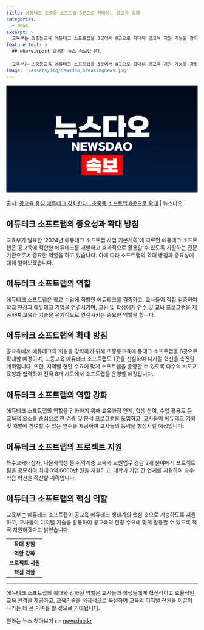 ```yaml
---
title: 에듀테크 초중등 소프트랩 8곳으로 확대하는 공교육 강화
categories:
  - News
excerpt: >
  교육부는 초중등교육 에듀테크 소프트랩을 3곳에서 8곳으로 확대해 공교육 지원 기능을 강화하고 고등교육 에듀테…
feature_text: >
  ## whereispost 실시간 뉴스 속보입니다.

  교육부는 초중등교육 에듀테크 소프트랩을 3곳에서 8곳으로 확대해 공교육 지원 기능을 강화하고 고등교육 에듀테…
image: '/assets/img/newsdao_breakingnews.jpg'
---
```


![뉴스다오 속보](/assets/img/newsdao_breakingnews.jpg)

<p>출처: <a href="https://newsdao.kr/3210" rel="dofollow">공교육 중심 에듀테크 강화한다…초중등 소프트랩 8곳으로 확대</a> | 뉴스다오</p>

<h2>에듀테크 소프트랩의 중요성과 확대 방침</h2>
<p data-ke-size="size16">교육부가 발표한 '2024년 에듀테크 소프트랩 사업 기본계획'에 따르면 에듀테크 소프트랩은 공교육에 적합한 에듀테크를 개발하고 효과적으로 활용할 수 있도록 지원하는 전문기관으로써 중요한 역할을 하고 있습니다. 이에 따라 소프트랩의 확대 방침과 중요성에 대해 알아보겠습니다.</p>

<h2>에듀테크 소프트랩의 역할</h2>
<p data-ke-size="size16">에듀테크 소프트랩은 학교 수업에 적합한 에듀테크를 검증하고, 교사들이 직접 검증하여 학교 현장과 에듀테크 기업을 연결시키며, 교원 및 학생에게 연수 및 교육 프로그램을 제공하여 교육과 기술을 유기적으로 연결시키는 중요한 역할을 합니다.</p>

<h2>에듀테크 소프트랩의 확대 방침</h2>
<p data-ke-size="size16">공교육에서 에듀테크의 지원을 강화하기 위해 초중등교육에 듀테크 소프트랩을 8곳으로 확대할 예정이며, 고등교육 에듀테크 소프트랩도 1곳을 신설하여 디지털 혁신을 촉진할 계획입니다. 또한, 지역별 현안 수요에 맞게 소프트랩을 운영할 수 있도록 다수의 시도교육청과 협력하여 전국 8개 시도에서 소프트랩을 운영할 예정입니다.</p>

<h2>에듀테크 소프트랩의 역할 강화</h2>
<p data-ke-size="size16">에듀테크 소프트랩의 역할을 강화하기 위해 교육과정 연계, 학생 참여, 수업 활용도 등 교육적 요소를 중심으로 한 검증 및 분석 프로그램을 도입하고, 교사들이 에듀테크 기획 및 개발에 참여할 수 있는 연수를 제공하여 교사들의 능력을 향상시킬 예정입니다.</p>

<h2>에듀테크 소프트랩의 프로젝트 지원</h2>
<p data-ke-size="size16">특수교육대상자, 다문화학생 등 취약계층 교육과 교원업무 경감 2개 분야에서 프로젝트팀을 공모하여 최대 3억 6000만 원을 지원하고, 대학과 기업 간 연계를 지원하여 교수·학습 혁신을 확산할 계획입니다.</p>

<h2>에듀테크 소프트랩의 핵심 역할</h2>
<p data-ke-size="size16">교육부는 에듀테크 소프트랩이 공교육 에듀테크 생태계의 핵심 축으로 기능하도록 지원하고, 교사들이 디지털 기술을 활용하여 공교육의 현장 수요에 맞게 활용할 수 있도록 적극 지원하겠다고 밝혔습니다.</p>

<table>
  <tr>
    <td style="text-align: center; height: 17px;"><b>확대 방침</b></td>
  </tr>
  <tr>
    <td style="text-align: center; height: 17px;"><b>역할 강화</b></td>
  </tr>
  <tr>
    <td style="text-align: center; height: 17px;"><b>프로젝트 지원</b></td>
  </tr>
  <tr>
    <td style="text-align: center; height: 17px;"><b>핵심 역할</b></td>
  </tr>
</table>

<hr>

<p data-ke-size="size16">에듀테크 소프트랩의 확대와 강화된 역할은 교사들과 학생들에게 혁신적이고 효율적인 교육 환경을 제공하고, 교육기술을 적극적으로 육성하여 교육의 디지털 전환을 이끌어 나가는 데 큰 기여를 할 것으로 기대됩니다.</p> 

원하는 뉴스 찾아보기 👉 <a href="https://newsdao.kr" rel="dofollow">newsdao.kr</a>


